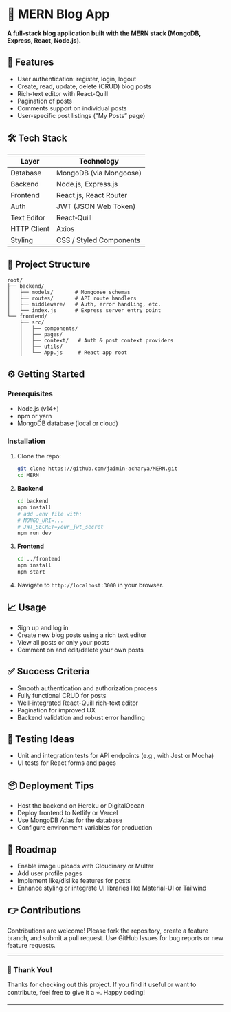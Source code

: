 # 🌟 MERN Blog App

**A full-stack blog application built with the MERN stack (MongoDB, Express, React, Node.js).**

## 🚀 Features

* User authentication: register, login, logout
* Create, read, update, delete (CRUD) blog posts
* Rich-text editor with React-Quill
* Pagination of posts
* Comments support on individual posts
* User-specific post listings ("My Posts” page)

## 🛠️ Tech Stack

| Layer       | Technology              |
| ----------- | ----------------------- |
| Database    | MongoDB (via Mongoose)  |
| Backend     | Node.js, Express.js     |
| Frontend    | React.js, React Router  |
| Auth        | JWT (JSON Web Token)    |
| Text Editor | React‑Quill             |
| HTTP Client | Axios                   |
| Styling     | CSS / Styled Components |

## 🧩 Project Structure

```
root/
├── backend/          
│   ├── models/       # Mongoose schemas
│   ├── routes/       # API route handlers
│   ├── middleware/   # Auth, error handling, etc.
│   └── index.js      # Express server entry point
└── frontend/
    ├── src/
    │   ├── components/
    │   ├── pages/
    │   ├── context/   # Auth & post context providers
    │   ├── utils/
    │   └── App.js     # React app root
```

## ⚙️ Getting Started

### Prerequisites

* Node.js (v14+)
* npm or yarn
* MongoDB database (local or cloud)

### Installation

1. Clone the repo:

   ```bash
   git clone https://github.com/jaimin-acharya/MERN.git
   cd MERN
   ```

2. **Backend**

   ```bash
   cd backend
   npm install
   # add .env file with:
   # MONGO_URI=...
   # JWT_SECRET=your_jwt_secret
   npm run dev
   ```

3. **Frontend**

   ```bash
   cd ../frontend
   npm install
   npm start
   ```

4. Navigate to `http://localhost:3000` in your browser.

## 📈 Usage

* Sign up and log in
* Create new blog posts using a rich text editor
* View all posts or only your posts
* Comment on and edit/delete your own posts

## ✅ Success Criteria

* Smooth authentication and authorization process
* Fully functional CRUD for posts
* Well-integrated React-Quill rich-text editor
* Pagination for improved UX
* Backend validation and robust error handling

## 🧪 Testing Ideas

* Unit and integration tests for API endpoints (e.g., with Jest or Mocha)
* UI tests for React forms and pages

## 📦 Deployment Tips

* Host the backend on Heroku or DigitalOcean
* Deploy frontend to Netlify or Vercel
* Use MongoDB Atlas for the database
* Configure environment variables for production

## 🎯 Roadmap

* Enable image uploads with Cloudinary or Multer
* Add user profile pages
* Implement like/dislike features for posts
* Enhance styling or integrate UI libraries like Material-UI or Tailwind

## 👉 Contributions

Contributions are welcome! Please fork the repository, create a feature branch, and submit a pull request. Use GitHub Issues for bug reports or new feature requests.

---

### 🎉 Thank You!

Thanks for checking out this project. If you find it useful or want to contribute, feel free to give it a ⭐️. Happy coding!

---

